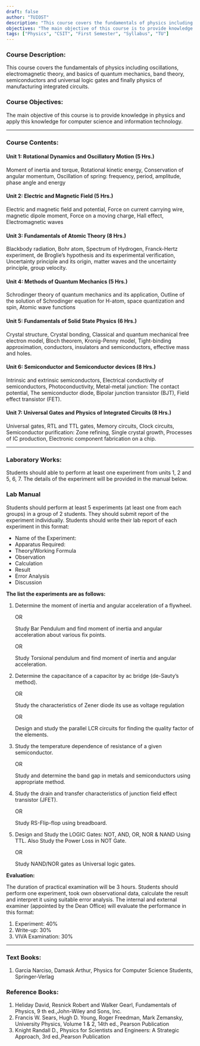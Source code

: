 ```yaml
---
draft: false
author: "TUIOST"
description: "This course covers the fundamentals of physics including oscillations, electromagnetic theory, and basics of quantum mechanics, band theory, semiconductors and universal logic gates and finally physics of manufacturing integrated circuits."
objectives: "The main objective of this course is to provide knowledge in physics and apply this knowledge for computer science and information technology."
tags: ["Physics", "CSIT", "First Semester", "Syllabus", "TU"]
---
```


### Course Description:

This course covers the fundamentals of physics including oscillations,
electromagnetic theory, and basics of quantum mechanics, band theory, semiconductors and
universal logic gates and finally physics of manufacturing integrated circuits.

### Course Objectives:

The main objective of this course is to provide knowledge in physics and
apply this knowledge for computer science and information technology.

<hr>

### Course Contents:

#### Unit 1: Rotational Dynamics and Oscillatory Motion (5 Hrs.)

Moment of inertia and torque, Rotational kinetic energy, Conservation of angular momentum,
Oscillation of spring: frequency, period, amplitude, phase angle and energy

#### Unit 2: Electric and Magnetic Field (5 Hrs.)

Electric and magnetic field and potential, Force on current carrying wire, magnetic dipole
moment, Force on a moving charge, Hall effect, Electromagnetic waves

#### Unit 3: Fundamentals of Atomic Theory (8 Hrs.)

Blackbody radiation, Bohr atom, Spectrum of Hydrogen, Franck-Hertz experiment, de Broglie’s
hypothesis and its experimental verification, Uncertainty principle and its origin, matter waves
and the uncertainty principle, group velocity.

#### Unit 4: Methods of Quantum Mechanics (5 Hrs.)

Schrodinger theory of quantum mechanics and its application, Outline of the solution of
Schrodinger equation for H-atom, space quantization and spin, Atomic wave functions

#### Unit 5: Fundamentals of Solid State Physics (6 Hrs.)

Crystal structure, Crystal bonding, Classical and quantum mechanical free electron model, Bloch
theorem, Kronig-Penny model, Tight-binding approximation, conductors, insulators and
semiconductors, effective mass and holes.

#### Unit 6: Semiconductor and Semiconductor devices (8 Hrs.)

Intrinsic and extrinsic semiconductors, Electrical conductivity of semiconductors,
Photoconductivity, Metal-metal junction: The contact potential, The semiconductor diode,
Bipolar junction transistor (BJT), Field effect transistor (FET).

#### Unit 7: Universal Gates and Physics of Integrated Circuits (8 Hrs.)

Universal gates, RTL and TTL gates, Memory circuits, Clock circuits, Semiconductor
purification: Zone refining, Single crystal growth, Processes of IC production, Electronic
component fabrication on a chip.

<hr>

### Laboratory Works:

Students should able to perform at least one experiment from units 1, 2 and 5, 6, 7. The details of
the experiment will be provided in the manual below.

### Lab Manual

Students should perform at least 5 experiments (at least one from each groups) in a group of 2 students. They
should submit report of the experiment individually. Students should write their lab report of each experiment in
this format:

- Name of the Experiment:
- Apparatus Required:
- Theory/Working Formula
- Observation
- Calculation
- Result
- Error Analysis
- Discussion

**The list the experiments are as follows:**

1.  Determine the moment of inertia and angular acceleration of a flywheel.

    OR

    Study Bar Pendulum and find moment of inertia and angular acceleration about various fix points.

    OR

    Study Torsional pendulum and find moment of inertia and angular acceleration.

2.  Determine the capacitance of a capacitor by ac bridge (de-Sauty’s method).

    OR

    Study the characteristics of Zener diode its use as voltage regulation

    OR

    Design and study the parallel LCR circuits for finding the quality factor of the elements.

3.  Study the temperature dependence of resistance of a given semiconductor.

    OR

    Study and determine the band gap in metals and semiconductors using appropriate method.

4.  Study the drain and transfer characteristics of junction field effect transistor (JFET).

    OR

    Study RS-Flip-flop using breadboard.

5.  Design and Study the LOGIC Gates: NOT, AND, OR, NOR & NAND Using TTL. Also Study the Power Loss in NOT Gate.

    OR

    Study NAND/NOR gates as Universal logic gates.

**Evaluation:**

The duration of practical examination will be 3 hours. Students should perform one experiment,
took own observational data, calculate the result and interpret it using suitable error analysis. The internal and
external examiner (appointed by the Dean Office) will evaluate the performance in this format:

1. Experiment: 40%
2. Write-up: 30%
3. VIVA Examination: 30%

<hr>

### Text Books:

1. Garcia Narciso, Damask Arthur, Physics for Computer Science Students, Springer-Verlag

### Reference Books:

1. Heliday David, Resnick Robert and Walker Gearl, Fundamentals of Physics, 9
   th ed.,John-Wiley and Sons, Inc.
2. Francis W. Sears, Hugh D. Young, Roger Freedman, Mark Zemansky, University
   Physics, Volume 1 & 2, 14th ed., Pearson Publication
3. Knight Randall D., Physics for Scientists and Engineers: A Strategic Approach, 3rd ed.,Pearson Publication
